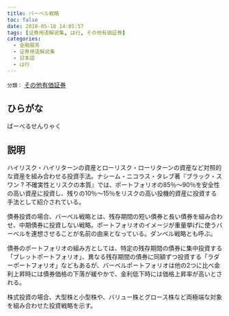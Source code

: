 ```yaml
---
title: バーベル戦略
toc: false
date: 2018-05-18 14:05:57
tags: [证券用语解说集, は行, その他有価証券]
categories:
  - 金融服务
  - 证券用语解说集
  - 日本語
  - は行
---
```


`分類：` [その他有価証券](/tags/その他有価証券/)

## ひらがな

ばーべるせんりゃく

## 説明

ハイリスク・ハイリターンの資産とローリスク・ローリターンの資産など対照的な資産を組み合わせる投資手法。ナシーム・ニコラス・タレブ著『ブラック・スワン ? 不確実性とリスクの本質』では、ポートフォリオの85％〜90％を安全性の高い資産に投資し、残りの10％〜15％をリスクの高い投機的資産に投資する手法として紹介されている。

債券投資の場合、バーベル戦略とは、残存期間の短い債券と長い債券を組み合わせ、中期債券に投資しない戦略。ポートフォリオのイメージが重量挙げに使うバーベルを連想させることが名前の由来となっている。ダンベル戦略とも呼ぶ。

債券のポートフォリオの組み方としては、特定の残存期間の債券に集中投資する「ブレットポートフォリオ」、異なる残存期間の債券に同額ずつ投資する「ラダーポートフォリオ」などもあるが、バーベルポートフォリオは他の2つに比べ金利上昇時には債券価格の下落が緩やかで、金利低下時には価格上昇率が高いとされる。

株式投資の場合、大型株と小型株や、バリュー株とグロース株など両極端な対象を組み合わせた投資戦略を示す。
